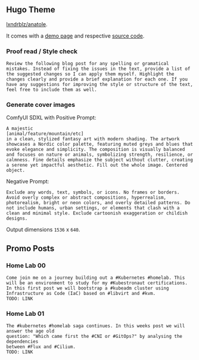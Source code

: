 ## Hugo Theme

[lxndrblz/anatole](https://github.com/lxndrblz/anatole).

It comes with a [demo page](https://anatole-demo.netlify.app/) and respective [source code](https://github.com/lxndrblz/anatole/tree/master/exampleSite).

### Proof read / Style check

```
Review the following blog post for any spelling or gramatical mistakes. Instead of fixing the issues in the text, provide a list of the suggested changes so I can apply them myself. Highlight the changes clearly and provide a brief explanation for each one. If you have any suggestions for improving the style or structure of the text, feel free to include them as well.
```

### Generate cover images

ComfyUI SDXL with Positive Prompt:

```
A majestic
[animal/feature/mountain/etc]
in a clean, stylized fantasy art with modern shading. The artwork showcases a Nordic color palette, featuring muted greys and blues that evoke elegance and simplicity. The composition is visually balanced and focuses on nature or animals, symbolizing strength, resilience, or calmness. Fine details emphasize the subject without clutter, creating a serene yet impactful aesthetic. Fill out the whole image. Centered object.
```

Negative Prompt:

```
Exclude any words, text, symbols, or icons. No frames or borders. Avoid overly complex or abstract compositions, hyperrealism, photorealism, bright or neon colors, and overly detailed patterns. Do not include humans, urban settings, or elements that clash with a clean and minimal style. Exclude cartoonish exaggeration or childish designs.
```

Output dimensions `1536` x `640`.


## Promo Posts

### Home Lab 00

```
Come join me on a journey building out a #Kubernetes #homelab. This will be an environment to study for my #Kubestronaut certifications. In this first post we will bootstrap a #kubeadm cluster using Infrastructure as Code (IaC) based on #libvirt and #kvm.
TODO: LINK
```

### Home Lab 01

```
The #kubernetes #homelab saga continues. In this weeks post we will answer the age old
question: "Which came first the #CNI or #GitOps?" by analysing the dependencies
between #Flux and #Cilium.
TODO: LINK
```
